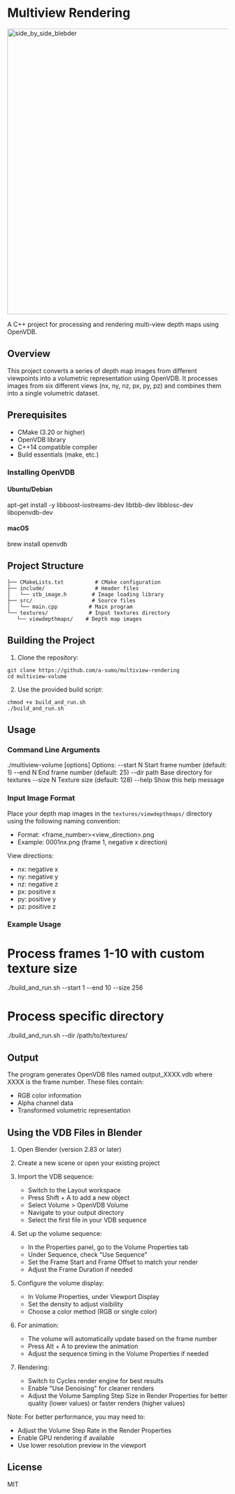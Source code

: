 # Multiview Rendering
<img width="652" alt="side_by_side_blebder" src="https://github.com/user-attachments/assets/b98769a4-2a23-4b62-8233-1e4ffd7ebdac">

A C++ project for processing and rendering multi-view depth maps using OpenVDB.

## Overview

This project converts a series of depth map images from different viewpoints into a volumetric representation using OpenVDB. It processes images from six different views (nx, ny, nz, px, py, pz) and combines them into a single volumetric dataset.

## Prerequisites

- CMake (3.20 or higher)
- OpenVDB library
- C++14 compatible compiler
- Build essentials (make, etc.)

### Installing OpenVDB

#### Ubuntu/Debian
apt-get install -y libboost-iostreams-dev libtbb-dev libblosc-dev libopenvdb-dev

#### macOS
brew install openvdb

## Project Structure

 ```
├── CMakeLists.txt          # CMake configuration
├── include/                # Header files
│   └── stb_image.h        # Image loading library
├── src/                   # Source files
│   └── main.cpp          # Main program
└── textures/             # Input textures directory
    └── viewdepthmaps/    # Depth map images
 ```
## Building the Project

1. Clone the repository:
 ```
git clone https://github.com/a-sumo/multiview-rendering
cd multiview-volume
 ```

2. Use the provided build script:
 ```
chmod +x build_and_run.sh
./build_and_run.sh
 ```
## Usage

### Command Line Arguments

./multiview-volume [options]
Options:
  --start N     Start frame number (default: 1)
  --end N       End frame number (default: 25)
  --dir path    Base directory for textures
  --size N      Texture size (default: 128)
  --help        Show this help message

### Input Image Format

Place your depth map images in the `textures/viewdepthmaps/` directory using the following naming convention:
- Format: <frame_number><view_direction>.png
- Example: 0001nx.png (frame 1, negative x direction)

View directions:
- nx: negative x
- ny: negative y
- nz: negative z
- px: positive x
- py: positive y
- pz: positive z

### Example Usage

# Process frames 1-10 with custom texture size
./build_and_run.sh --start 1 --end 10 --size 256

# Process specific directory
./build_and_run.sh --dir /path/to/textures/

## Output

The program generates OpenVDB files named output_XXXX.vdb where XXXX is the frame number. These files contain:
- RGB color information
- Alpha channel data
- Transformed volumetric representation

## Using the VDB Files in Blender

1. Open Blender (version 2.83 or later)

2. Create a new scene or open your existing project

3. Import the VDB sequence:
   - Switch to the Layout workspace
   - Press Shift + A to add a new object
   - Select Volume > OpenVDB Volume
   - Navigate to your output directory
   - Select the first file in your VDB sequence

4. Set up the volume sequence:
   - In the Properties panel, go to the Volume Properties tab
   - Under Sequence, check "Use Sequence"
   - Set the Frame Start and Frame Offset to match your render
   - Adjust the Frame Duration if needed

5. Configure the volume display:
   - In Volume Properties, under Viewport Display
   - Set the density to adjust visibility
   - Choose a color method (RGB or single color)

6. For animation:
   - The volume will automatically update based on the frame number
   - Press Alt + A to preview the animation
   - Adjust the sequence timing in the Volume Properties if needed

7. Rendering:
   - Switch to Cycles render engine for best results
   - Enable "Use Denoising" for cleaner renders
   - Adjust the Volume Sampling Step Size in Render Properties
     for better quality (lower values) or faster renders (higher values)

Note: For better performance, you may need to:
- Adjust the Volume Step Rate in the Render Properties
- Enable GPU rendering if available
- Use lower resolution preview in the viewport

## License

MIT

